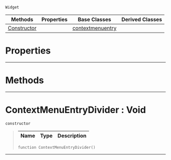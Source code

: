  `Widget`

|Methods|Properties|Base Classes|Derived Classes|
|---|---|---|---|
|[ Constructor](contextmenuentrydivider.md#contextmenuentrydivider)| |[contextmenuentry](contextmenuentry.md)| |


 #  Properties


---  
 #  Methods


---  
 #  ContextMenuEntryDivider : Void

 `constructor`

> 
> |Name|Type|Description|
> |---|---|---|
> ```TS:Nada
> function ContextMenuEntryDivider()
> ``` 


---  
 

 